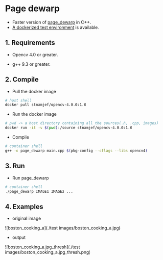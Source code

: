 # Page dewarp
- Faster version of [page_dewarp](https://github.com/mzucker/page_dewarp) in C++.
- [A dockerized test environment](https://hub.docker.com/repository/docker/stnamjef/opencv-4.0.0) is available.

## 1. Requirements

- Opencv 4.0 or greater.

- g++ 9.3 or greater.

## 2. Compile

- Pull the docker image 

```bash
# host shell
docker pull stnamjef/opencv-4.0.0:1.0
```

- Run the docker image

```bash
# pwd -> a host directory containing all the sources(.h, .cpp, images)
docker run -it -v $(pwd):/source stnamjef/opencv-4.0.0:1.0
```

- Compile

```bash
# container shell
g++ -o page_dewarp main.cpp $(pkg-config --cflags --libs opencv4)
```

## 3. Run

- Run page_dewarp

```bash
# container shell
./page_dewarp IMAGE1 IMAGE2 ...
```

## 4. Examples

- original image

![boston_cooking_a](./test images/boston_cooking_a.jpg)

- output

![boston_cooking_a.jpg_thresh](./test images/boston_cooking_a.jpg_thresh.png)